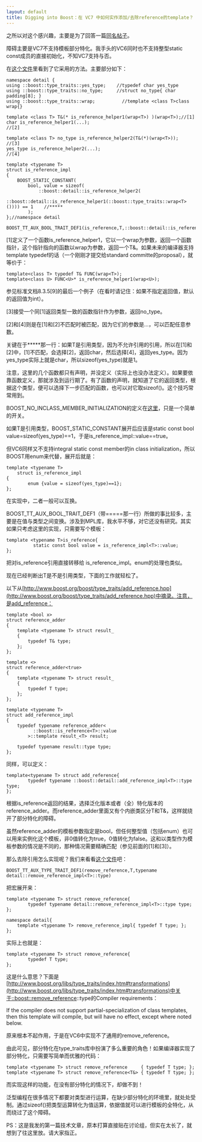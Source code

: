```yaml
---
layout: default
title: Digging into Boost：在 VC7 中如何实作添加/去除reference的template？
---
```

之所以对这个感兴趣，主要是为了回答一篇[同名帖子](http://expert.csdn.net/Expert/topic/1704/1704020.xml?temp=.1142847)。

障碍主要是VC7不支持模板部分特化。我手头的VC6同时也不支持整型static const成员的直接初始化，不知VC7支持与否。

在[这个文件](http://www.boost.org/boost/type_traits/is_reference.hpp)里看到了它采用的方法。主要部分如下：

    namespace detail {
    using ::boost::type_traits::yes_type;    //typedef char yes_type
    using ::boost::type_traits::no_type;     //struct no_type{ char padding[8]; }
    using ::boost::type_traits::wrap;          //template <class T>class wrap{}

    template <class T> T&(* is_reference_helper1(wrap<T>) )(wrap<T>);//[1]
    char is_reference_helper1(...);                                                                  //[2]

    template <class T> no_type is_reference_helper2(T&(*)(wrap<T>));  //[3]
    yes_type is_reference_helper2(...);                                                          //[4]

    template <typename T>
    struct is_reference_impl
    {
        BOOST_STATIC_CONSTANT(
            bool, value = sizeof(
                ::boost::detail::is_reference_helper2(
                    ::boost::detail::is_reference_helper1(::boost::type_traits::wrap<T>()))) == 1    //*****
            );
    };//namespace detail

    BOOST_TT_AUX_BOOL_TRAIT_DEF1(is_reference,T,::boost::detail::is_reference_impl<T>::value)//=====

[1]定义了一个函数is_reference_helper1，它以一个wrap<T>为参数，返回一个函数指针，这个指针指向的函数以wrap<T>为参数，返回一个T&。如果未来的编译器支持template typedef的话（一个刚刚才提交给standard committe的proposal），就等价于：

    template<class T> typedef T& FUNC(wrap<T>);
    template<class U> FUNC<U>* is_reference_helper1(wrap<U>);

参见标准文档8.3.5[9]的最后一个例子（在看时请记住：如果不指定返回值，默认的返回值为int）。

[3]接受一个同[1]返回类型一致的函数指针作为参数，返回no_type。

[2]和[4]则是在[1]和[2]不匹配时被匹配，因为它们的参数是...，可以匹配任意参数。

关键在于\*\*\*\*\*那一行：如果T是引用类型，因为不允许引用的引用，所以在[1]和[2]中，[1]不匹配，会选择[2]，返回char，然后选择[4]，返回yes_type。因为yes_type实际上就是char，所以sizeof(yes_type)就是1。
 
注意，这里的几个函数都只有声明，并没定义（实际上也没办法定义）。如果要依靠函数定义，那就涉及到运行期了。有了函数的声明，就知道了它的返回类型，根据这个类型，便可以选择下一步匹配的函数，也可以对它取sizeof()。这个技巧常常用到。

BOOST_NO_INCLASS_MEMBER_INITIALIZATION的定义在[这里](http://www.boost.org/boost/config/suffix.hpp)，只是一个简单的开关。

如果T是引用类型，BOOST_STATIC_CONSTANT展开后应该是static const bool value=sizeof(yes_type)==1，于是is_reference_impl<T>::value==true。

但VC6同样又不支持integral static const member的in class initialization，所以BOOST用enum来代替，展开后就是：

    template <typename T>
        struct is_reference_impl
    {
            enum {value = sizeof(yes_type)==1};
    };

在实现中，二者一般可以互换。

BOOST_TT_AUX_BOOL_TRAIT_DEF1（带=====那一行）所做的事比较多，主要是在值与类型之间变换。涉及到MPL库，我水平不够，对它还没有研究。其实如果只考虑这里的实现，只需要写个模板：

    template <typename T>is_reference{
              static const bool value = is_reference_impl<T>::value;
    };

把对is_reference引用直接转移给 is_reference_impl。enum的处理也类似。

现在已经判断出T是不是引用类型，下面的工作就轻松了。

以下从[http://www.boost.org/boost/type_traits/add_reference.hpp](http://www.boost.org/boost/type_traits/add_reference.hpp)中摘录。注意，是add_reference：

    template <bool x>
    struct reference_adder
    {
        template <typename T> struct result_
        {
            typedef T& type;
        };
    };

    template <>
    struct reference_adder<true>
    {
        template <typename T> struct result_
        {
            typedef T type;
        };
    };

    template <typename T>
    struct add_reference_impl
    {
        typedef typename reference_adder<
              ::boost::is_reference<T>::value
            >::template result_<T> result;

        typedef typename result::type type;
    };

同样，可以定义：

    template<typename T> struct add_reference{
            typedef typename ::boost::detail::add_reference_impl<T>::type type;
    };

根据is_reference返回的结果，选择泛化版本或者（全）特化版本的reference_adder。而reference_adder里面又有个内嵌类区分T和T&，这样就绕开了部分特化的障碍。

虽然reference_adder的模板参数指定是bool，但任何整型值（包括enum）也可以用来实例化这个模板，非0值转化为true，0值转化为false。这和以类型作为模板参数的情况是不同的，那种情况需要精确匹配（参见前面的[1]和[3]）。

那么去除引用怎么实现呢？我们来看看[这个文件](http://www.boost.org/boost/type_traits/remove_reference.hpp)吧：

    BOOST_TT_AUX_TYPE_TRAIT_DEF1(remove_reference,T,typename detail::remove_reference_impl<T>::type)

把宏展开来：

    template <typename T> struct remove_reference{
            typedef typename detail::remove_reference_impl<T>::type type;
    };

    namespace detail{
        template <typename T> remove_reference_impl{ typedef T type; };
    };

实际上也就是：

    template <typename T> struct remove_reference{
            typedef T type;
    };

这是什么意思？下面是[http://www.boost.org/libs/type_traits/index.htm#transformations](http://www.boost.org/libs/type_traits/index.htm#transformations)中关于::boost::remove_reference<T>::type的Compiler requirements：

  If the compiler does not support partial-specialization of class templates, then this template will compile, but will have no effect, except where noted below.

原来根本不起作用，于是在VC6中实现不了通用的remove_reference。
 
由此可见，部分特化在type_traits库中扮演了多么重要的角色！如果编译器实现了部分特化，只需要写简单而优雅的代码：

    template <typename T> struct remove_reference     { typedef T type; };
    template <typename T> struct remove_reference<T&> { typedef T type; };

而实现这样的功能，在没有部分特化的情况下，却做不到！
 
泛型编程在很多情况下都要对类型进行运算，在缺少部分特化的环境里，就处处受制。通过sizeof()把类型运算转化为值运算，依据值就可以进行模板的全特化，从而绕过了这个障碍。

PS：这是我发的第一篇技术文章，原本打算直接贴在讨论组，但实在太长了，就想到了往这里放。请大家指正。
